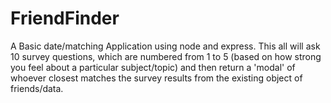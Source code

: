 # FriendFinder

A Basic date/matching Application using node and express. This all will ask 10 survey questions, which are numbered from 1 to 5 (based on how strong you feel about a particular subject/topic) and then return a 'modal' of whoever closest matches the survey results from the existing object of friends/data. 
